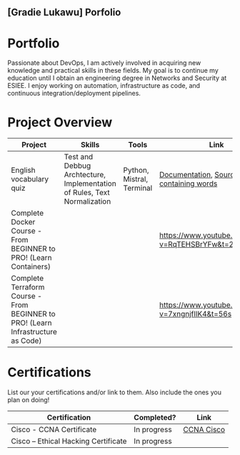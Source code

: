## [Gradie Lukawu] Porfolio

# Portfolio

Passionate about DevOps, I am actively involved in acquiring new knowledge and practical skills in these fields. My goal is to continue my education until I obtain an engineering degree in Networks and Security at ESIEE. I enjoy working on automation, infrastructure as code, and continuous integration/deployment pipelines.


# Project Overview 
|     Project             |                 Skills                      |     Tools         |      Link       |
| ----------------------- | ------------------------------------------- | ----------------- | --------------- |
| English vocabulary quiz | Test and Debbug Archtecture, Implementation of Rules, Text Normalization       | Python, Mistral, Terminal | <a href="Documentation.md">Documentation</a>, <a href="script.py"> Source code</a>, <a href="mots.txt">File containing words</a> |
|Complete Docker Course - From BEGINNER to PRO! (Learn Containers) ||| https://www.youtube.com/watch?v=RqTEHSBrYFw&t=2887s |
|Complete Terraform Course - From BEGINNER to PRO! (Learn Infrastructure as Code) ||| https://www.youtube.com/watch?v=7xngnjfIlK4&t=56s |


# Certifications 
List our your certifications and/or link to them. Also include the ones you plan on doing!

|     Certification     |               Completed?               |     Link       |
| --------------------  | -------------------------------------- | ---------------| 
| Cisco - CCNA Certificate               |             In progress                |     <a href="https://www.cisco.com/site/us/en/learn/training-certifications/certifications/enterprise/ccna/index.html">CCNA Cisco</a> |
| Cisco – Ethical Hacking Certificate     |             In progress                | 
